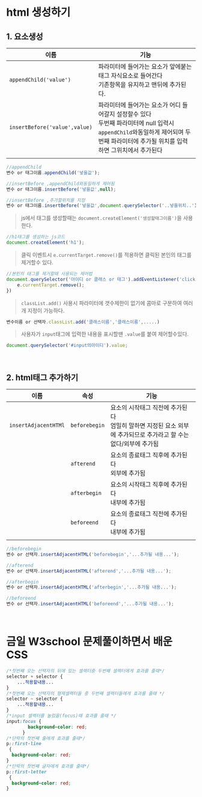 # html 생성하기

## 1. 요소생성

|이름|기능|
|---|---|
|`appendChild('value')`|파라미터에 들어가는 요소가 앞에붙는 태그 자식요소로 들어간다<br>기존항목을 유지하고 맨뒤에 추가된다.|
|`insertBefore('value',value)`|파라미터에 들어가는 요소가 어디 들어갈지 설정할수 있다<br>두번째 파라미터에 null 입력시 `appendChild`와동일하게 제어되며 두번째 파라미터에 추가될 위치를 입력하면 그위치에서 추가된다|
|||

```js
//appendChild
변수 or 태그이름.appendChild('넣을값');

//insertBefore ,appendChild와동일하게 제어됨
변수 or 태그이름.insertBefore('넣을값',null);

//insertBefore ,추가할위치를 지정
변수 or 태그이름.insertBefore('넣을값',document.querySelector('..넣을위치..'));
```

>js에서 태그를 생성할때는 `document.createElement('생성할태그이름')`을 사용한다.

```js
//h1태그를 생성하는 js코드
document.createElement('h1');
```

>클릭 이벤트시 `e.currentTarget.remove()`를 적용하면 클릭된 본인의 태그를 제거할수 있다.

```js
//본인의 태그를 제거할때 사용되는 제어법
document.querySelector('아이디 or 클래스 or 태그').addEventListener('click',(e)=> {
    e.currentTarget.remove();
})
```

>`classList.add()` 사용시 파라미터에 갯수제한이 없기에 콤마로 구분하여 여러개 지정이 가능하다.

```js
변수이름 or 선택자.classList.add('클래스이름','클래스이름',.....)
```

>사용자가 `input`태그에 입력한 내용을 표시할땐 `.value`를 붙여 제어할수있다.

```js
document.querySelector('#input의아이디').value;
```
<br>

## 2. html태그 추가하기

|이름|속성|기능|
|---|---|---|
|`insertAdjacentHTMl`|`beforebegin`|요소의 시작태그 직전에 추가된다<br>엄밀히 말하면 지정된 요소 외부에 추가되므로 추가라고 할 수는 없다/외부에 추가됨|
||`afterend`|요소의 종료태그 직후에 추가된다<br>외부에 추가됨|
||`afterbegin`|요소의 시작태그 직후에 추가된다<br>내부에 추가됨|
||`beforeend`|요소의 종료태그 직전에 추가된다<br>내부에 추가됨|
||||

```js
//beforebegin
변수 or 선택자.insertAdjacentHTML('beforebegin','...추가될 내용...');

//afterend
변수 or 선택자.insertAdjacentHTML('afterend','...추가될 내용...');

//afterbegin
변수 or 선택자.insertAdjacentHTML('afterbegin','...추가될 내용...');

//beforeend
변수 or 선택자.insertAdjacentHTML('beforeend','...추가될 내용...');
```

<br>

# 금일 W3school 문제풀이하면서 배운 CSS

```css
/*첫번째 오는 선택자의 뒤에 있는 셀렉터중 두번째 셀렉터에게 효과를 줄때*/
selector + selector {
    ...적용할내용...
}
/*첫번째 오는 선택자의 형제셀렉터들 중 두번째 셀렉터들에게 효과를 줄때 */
selector ~ selector {
    ...적용할내용...
}
/*input 셀렉터를 눌렀을(focus)때 효과를 줄때 */
input:focus {
        background-color: red;
      }
/*단락의 첫번째 줄에게 효과를 줄때*/
p::first-line
 {
  background-color: red;
}
/*단락의 첫번째 글자에게 효과를 줄때*/
p::first-letter
 {
  background-color: red;
}
```
